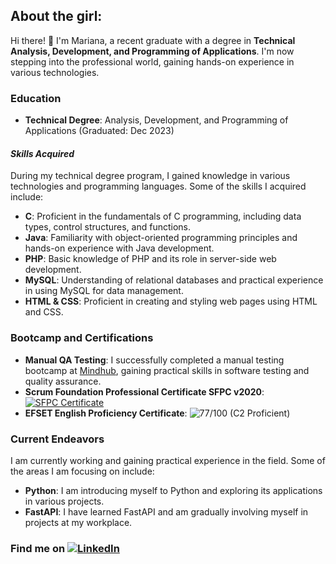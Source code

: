 <!-- <img align="right" alt="Me" src="https://raw.githubusercontent.com/MarianaSardo/MarianaSardo/main/portrait-ms.png" /> -->

## About the girl:

Hi there! 👋 I'm Mariana, a recent graduate with a degree in **Technical Analysis, Development, and Programming of Applications**. I'm now stepping into the professional world, gaining hands-on experience in various technologies.

### Education

- **Technical Degree**: Analysis, Development, and Programming of Applications (Graduated: Dec 2023)

#### *Skills Acquired*

During my technical degree program, I gained knowledge in various technologies and programming languages. Some of the skills I acquired include:

- **C**: Proficient in the fundamentals of C programming, including data types, control structures, and functions.
- **Java**: Familiarity with object-oriented programming principles and hands-on experience with Java development.
- **PHP**: Basic knowledge of PHP and its role in server-side web development.
- **MySQL**: Understanding of relational databases and practical experience in using MySQL for data management.
- **HTML & CSS**: Proficient in creating and styling web pages using HTML and CSS.

### Bootcamp and Certifications

- **Manual QA Testing**: I successfully completed a manual testing bootcamp at [Mindhub](https://www.credly.com/badges/50df416d-2910-463a-9d89-dc4169692af6/linked_in_profile), gaining practical skills in software testing and quality assurance.
- **Scrum Foundation Professional Certificate SFPC v2020**: [![SFPC Certificate]()](https://www.linkedin.com/feed/update/urn:li:activity:7074163260819652608/)
- **EFSET English Proficiency Certificate**: ![77/100 (C2 Proficient)]([URL_DEL_CERTIFICADO_EFSET](https://cert.efset.org/ggpjxw)) 

### Current Endeavors

I am currently working and gaining practical experience in the field. Some of the areas I am focusing on include:

- **Python**: I am introducing myself to Python and exploring its applications in various projects.
- **FastAPI**: I have learned FastAPI and am gradually involving myself in projects at my workplace.

### Find me on [![LinkedIn](https://img.shields.io/badge/LinkedIn-Connect-pink?logo=linkedin&style=flat-square&link=https://www.linkedin.com/in/marianasardo/)](https://www.linkedin.com/in/marianasardo/)
